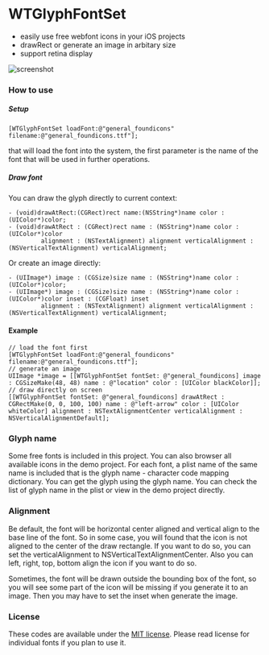 WTGlyphFontSet
==============

- easily use free webfont icons in your iOS projects
- drawRect or generate an image in arbitary size
- support retina display

![screenshot](https://github.com/waterlou/WTGlyphFontSet/raw/master/screenshot.png)

### How to use

##### Setup
	[WTGlyphFontSet loadFont:@"general_foundicons" filename:@"general_foundicons.ttf"];

that will load the font into the system, the first parameter is the name of the font that will be used in further operations.

##### Draw font

You can draw the glyph directly to current context:

    - (void)drawAtRect:(CGRect)rect name:(NSString*)name color : (UIColor*)color;
    - (void)drawAtRect : (CGRect)rect name : (NSString*)name color : (UIColor*)color
             alignment : (NSTextAlignment) alignment verticalAlignment : (NSVerticalTextAlignment) verticalAlignment;

Or create an image directly:

    - (UIImage*) image : (CGSize)size name : (NSString*)name color : (UIColor*)color;
    - (UIImage*) image : (CGSize)size name : (NSString*)name color : (UIColor*)color inset : (CGFloat) inset
             alignment : (NSTextAlignment) alignment verticalAlignment : (NSVerticalTextAlignment) verticalAlignment;

#### Example
    // load the font first
	[WTGlyphFontSet loadFont:@"general_foundicons" filename:@"general_foundicons.ttf"];
    // generate an image
    UIImage *image = [[WTGlyphFontSet fontSet: @"general_foundicons] image : CGSizeMake(48, 48) name : @"location" color : [UIColor blackColor]];
    // draw directly on screen
    [[WTGlyphFontSet fontSet: @"general_foundicons] drawAtRect : CGRectMake(0, 0, 100, 100) name : @"left-arrow" color : [UIColor whiteColor] alignment : NSTextAlignmentCenter verticalAlignment : NSVerticalAlignmentDefault];

### Glyph name
Some free fonts is included in this project.  You can also browser all available icons in the demo project.  For each font, a plist name of the same name is included that is the glyph name - character code mapping dictionary. You can get the glyph using the glyph name.  You can check the list of glyph name in the plist or view  in the demo project directly.

### Alignment

Be default, the font will be horizontal center aligned and vertical align to the base line of the font.  So in some case, you will found that the icon is not aligned to the center of the draw rectangle.  If you want to do so, you can set the verticalAlignment to NSVerticalTextAlignmentCenter.  Also you can left, right, top, bottom align the icon if you want to do so.

Sometimes, the font will be drawn outside the bounding box of the font, so you will see some part of the icon will be missing if you generate it to an image.  Then you may have to set the inset when generate the image.

### License

These codes are available under the [MIT license](http://www.opensource.org/licenses/mit-license.php).
Please read license for individual fonts if you plan to use it. 

